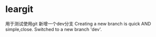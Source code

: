 # leargit
用于测试使用git
新增一个dev分支
Creating a new branch is quick AND simple,close.
Switched to a new branch 'dev'.